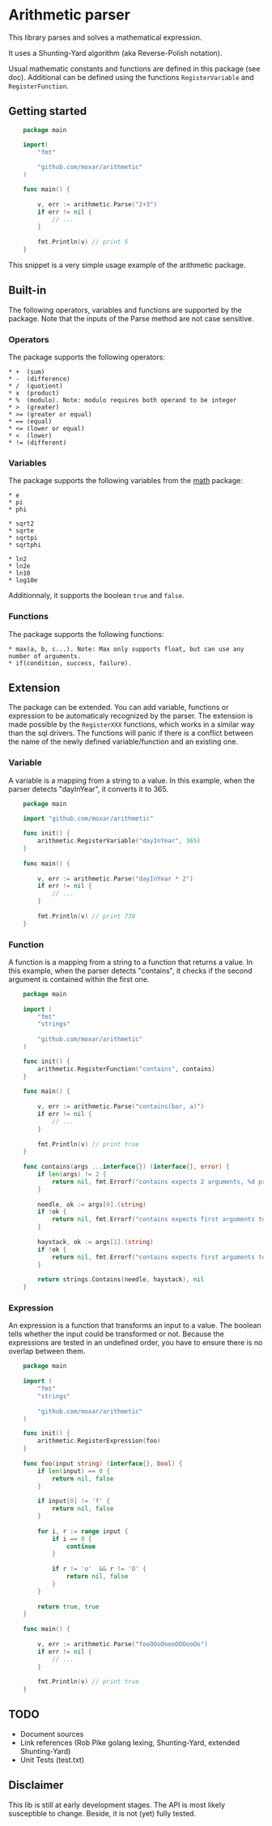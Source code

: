 # Arithmetic parser

This library parses and solves a mathematical expression.

It uses a Shunting-Yard algorithm (aka Reverse-Polish notation).

Usual mathematic constants and functions are defined in this package (see doc).
Additional can be defined using the functions `RegisterVariable` and `RegisterFunction`.

## Getting started

```go
	package main

	import(
		"fmt"
		
		"github.com/moxar/arithmetic"
	)

	func main() {
		
		v, err := arithmetic.Parse("2+3")
		if err != nil {
			// ...
		}
		
		fmt.Println(v) // print 5
	}
```

This snippet is a very simple usage example of the arithmetic package.

## Built-in

The following operators, variables and functions are supported by the package. Note that the inputs
of the Parse method are not case sensitive.

### Operators

The package supports the following operators:

	* +  (sum)
	* -  (difference)
	* /  (quotient)
	* x  (product)
	* %  (modulo). Note: modulo requires both operand to be integer
	* >  (greater)
	* >= (greater or equal)
	* == (equal)
	* <= (lower or equal)
	* <  (lower)
	* != (different)
	
### Variables

The package supports the following variables from the [math](https://golang.org/pkg/math/) package:

	* e
	* pi
	* phi
	
	* sqrt2
	* sqrte
	* sqrtpi
	* sqrtphi
	
	* ln2
	* ln2e
	* ln10
	* log10e
	
Additionnaly, it supports the boolean `true` and `false`.

### Functions

The package supports the following functions:

	* max(a, b, c...). Note: Max only supports float, but can use any number of arguments.
	* if(condition, success, failure).

## Extension

The package can be extended. You can add variable, functions or expression to be automaticaly recognized by the parser. The extension is made possible by the `RegisterXXX` functions, which works in a similar way than the sql drivers. The functions will panic if there is a conflict between the name of the newly defined variable/function and an existing one.

### Variable

A variable is a mapping from a string to a value. In this example, when the parser detects
"dayInYear", it converts it to 365.

```go
	package main
	
	import "github.com/moxar/arithmetic"

	func init() {
		arithmetic.RegisterVariable("dayInYear", 365)
	}
	
	func main() {
		
		v, err := arithmetic.Parse("dayInYear * 2")
		if err != nil {
			// ...
		}
		
		fmt.Println(v) // print 730
	}
```

### Function

A function is a mapping from a string to a function that returns a value. In this example, when the parser detects "contains", it checks if the second argument is contained within the first one.

```go
	package main
	
	import (
		"fmt"
		"strings"
	
		"github.com/moxar/arithmetic"
	)

	func init() {
		arithmetic.RegisterFunction("contains", contains)
	}
	
	func main() {
		
		v, err := arithmetic.Parse("contains(bar, a)")
		if err != nil {
			// ...
		}
		
		fmt.Println(v) // print true
	}
	
	func contains(args ...interface{}) (interface{}, error) {
		if len(args) != 2 {
			return nil, fmt.Errorf("contains expects 2 arguments, %d provided", len(args))
		}
		
		needle, ok := args[0].(string)
		if !ok {
			return nil, fmt.Errorf("contains expects first arguments to be string, %v (%T) provided", args[0], args[0])
		}
		
		haystack, ok := args[1].(string)
		if !ok {
			return nil, fmt.Errorf("contains expects first arguments to be string, %v (%T) provided", args[1], args[1])
		}
		
		return strings.Contains(needle, haystack), nil
	}
```

### Expression

An expression is a function that transforms an input to a value. The boolean tells whether the input could be transformed or not. Because the expressions are tested in an undefined order, you have to ensure there is no overlap between them.

```go
	package main
	
	import (
		"fmt"
		"strings"
	
		"github.com/moxar/arithmetic"
	)

	func init() {
		arithmetic.RegisterExpression(foo)
	}
	
	func foo(input string) (interface{}, bool) {
		if len(input) == 0 {
			return nil, false
		}
		
		if input[0] != 'f' {
			return nil, false
		}
		
		for i, r := range input {
			if i == 0 {
				continue
			}
			
			if r != 'o'  && r != 'O' {
				return nil, false
			}
		}
		
		return true, true
	}
	
	func main() {
		
		v, err := arithmetic.Parse("fooOOoOoooOOOooOo")
		if err != nil {
			// ...
		}
		
		fmt.Println(v) // print true
	}
```

## TODO

* Document sources
* Link references (Rob Pike golang lexing, Shunting-Yard, extended Shunting-Yard)
* Unit Tests (test.txt)

## Disclaimer

This lib is still at early development stages. The API is most likely susceptible to change.
Beside, it is not (yet) fully tested.
